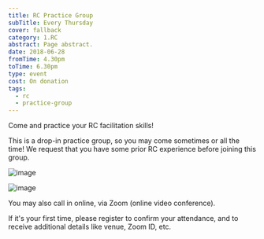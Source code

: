 ```yaml
---
title: RC Practice Group
subTitle: Every Thursday
cover: fallback
category: 1.RC
abstract: Page abstract.
date: 2018-06-28
fromTime: 4.30pm
toTime: 6.30pm
type: event
cost: On donation
tags:
  - rc
  - practice-group
---
```


Come and practice your RC facilitation skills! 

This is a drop-in practice group, so you may come sometimes or all the time! We request that you have some prior RC experience before joining this group.

![image](/content-assets/rc-practice-group/rc-practice-group-1_1200X700.jpg)

![image](/content-assets/rc-practice-group/rc-practice-group-2_1600X900.jpg)

You may also call in online, via Zoom (online video conference).

If it's your first time, please register to confirm your attendance, and to receive additional details like venue, Zoom ID, etc.
